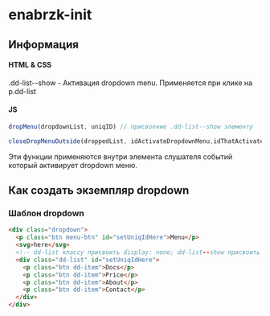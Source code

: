 # enabrzk-init

## Информация

#### HTML & CSS

.dd-list--show - Активация dropdown menu. Применяется при клике на p.dd-list

#### JS

```js
dropMenu(dropdownList, uniqID) // присвоение .dd-list--show элементу

closeDropMenuOutside(droppedList, idActivateDropdownMenu,idThatActivateDropdownList) // закрыть dropdown menu по клику на странице
```



Эти функции применяются внутри элемента слушателя событий который активирует dropdown меню.

## Как создать экземпляр dropdown

### Шаблон dropdown

```html
<div class="dropdown">
  <p class="btn menu-btn" id="setUniqIdHere">Menu</p>
  <svg>here</svg>
  <!-- dd-list классу присвоить display: none; dd-list--show присвоить display: block -->
  <div class="dd-list" id="setUniqIdHere">
    <p class="btn dd-item">Docs</p>
    <p class="btn dd-item">Price</p>
    <p class="btn dd-item">About</p>
    <p class="btn dd-item">Contact</p>
  </div>
</div>
```
